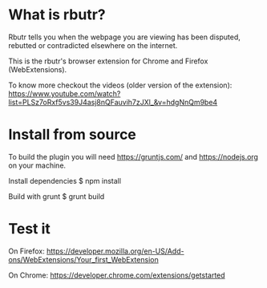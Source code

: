 # What is rbutr?
Rbutr tells you when the webpage you are viewing has been disputed, rebutted or contradicted elsewhere on the internet.

This is the rbutr's browser extension for Chrome and Firefox (WebExtensions).

To know more checkout the videos (older version of the extension): https://www.youtube.com/watch?list=PLSz7oRxf5vs39J4asj8nQFauvih7zJXl_&v=hdgNnQm9be4

# Install from source
To build the plugin you will need https://gruntjs.com/ and https://nodejs.org on your machine.

Install dependencies
$ npm install

Build with grunt
$ grunt build

# Test it
On Firefox: https://developer.mozilla.org/en-US/Add-ons/WebExtensions/Your_first_WebExtension

On Chrome: https://developer.chrome.com/extensions/getstarted